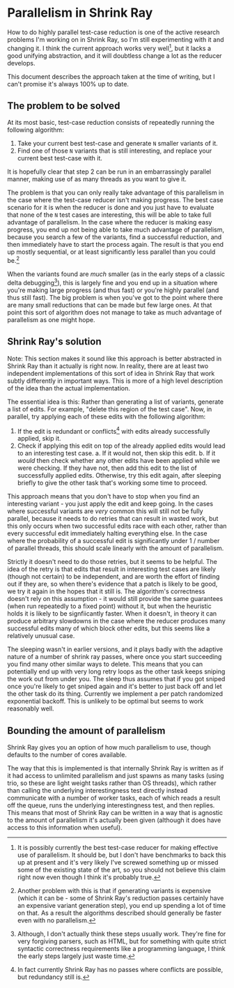 # Parallelism in Shrink Ray

How to do highly parallel test-case reduction is one of the active research problems I'm working on in Shrink Ray,
so I'm still experimenting with it and changing it. I think the current approach works very well[^1], but it lacks a good unifying
abstraction, and it will doubtless change a lot as the reducer develops.

This document describes the approach taken at the time of writing, but I can't promise it's always 100% up to date.

## The problem to be solved

At its most basic, test-case reduction consists of repeatedly running the following algorithm:

1. Take your current best test-case and generate `N` smaller variants of it.
2. Find one of those `N` variants that is still interesting, and replace your current best test-case with it.

It is hopefully clear that step 2 can be run in an embarrassingly parallel manner, making use of as many threads
as you want to give it.

The problem is that you can only really take advantage of this parallelism in the case where the test-case reducer
isn't making progress. The best case scenario for it is when the reducer is done and you just have to evaluate that
none of the `N` test cases are interesting, this will be able to take full advantage of parallelism. In the case
where the reducer is making easy progress, you end up not being able to take much advantage of parallelism, because
you search a few of the variants, find a successful reduction, and then immediately have to start the process again.
The result is that you end up mostly sequential, or at least significantly less parallel than you could be.[^2]

When the variants found are *much* smaller (as in the early steps of a classic delta debugging[^3]), this is largely
fine and you end up in a situation where you're making large progress (and thus fast) or you're highly parallel 
(and thus still fast). The big problem is when you've got to the point where there are many small reductions that
can be made but few large ones. At that point this sort of algorithm does not manage to take as much advantage of
parallelism as one might hope.

## Shrink Ray's solution

Note: This section makes it sound like this approach is better abstracted in Shrink Ray than it actually is right now.
In reality, there are at least two independent implementations of this sort of idea in Shrink Ray that work subtly
differently in important ways. This is more of a high level description of the idea than the actual implementation.

The essential idea is this: Rather than generating a list of variants, generate a list of edits. For example,
"delete this region of the test case". Now, in parallel, try applying each of these edits with the following
algorithm:

1. If the edit is redundant or conflicts[^4] with edits already successfully applied, skip it.
2. Check if applying this edit on top of the already applied edits would lead to an interesting test case.
      a. If it would not, then skip this edit.
      b. If it *would* then check whether any other edits have been applied while we were checking. If they
         have not, then add this edit to the list of successfully applied edits. Otherwise, try this edit again,
         after sleeping briefly to give the other task that's working some time to proceed.

This approach means that you don't have to stop when you find an interesting variant - you just apply the edit
and keep going. In the cases where successful variants are *very* common this will still not be fully parallel,
because it needs to do retries that can result in wasted work, but this only occurs when two successful edits
race with each other, rather than every successful edit immediately halting everything else. In the case where
the probability of a successful edit is significantly under 1 / number of parallel threads, this should scale
linearly with the amount of parallelism.

Strictly it doesn't need to do those retries, but it seems to be helpful. The idea of the retry is that edits
that result in interesting test cases are likely (though not certain) to be independent,
and are worth the effort of finding out if they are, so when there's evidence that a patch is likely to be good,
we try it again in the hopes that it still is. The algorithm's correctness doesn't rely on this assumption - it
would still provide the same guarantees (when run repeatedly to a fixed point) without it, but when the heuristic
holds it is likely to be signfiicantly faster. When it doesn't, in theory it can produce arbitrary slowdowns in
the case where the reducer produces many successful edits many of which block other edits, but this seems like a
relatively unusual case.

The sleeping wasn't in earlier versions, and it plays badly with the adaptive nature of a number of shrink ray
passes, where once you start succeeding you find many other similar ways to delete. This means that you can
potentially end up with very long retry loops as the other task keeps sniping the work out from under you.
The sleep thus assumes that if you got sniped once you're likely to get sniped again and it's better to just
back off and let the other task do its thing. Currently we implement a per patch randomized exponential backoff.
This is unlikely to be optimal but seems to work reasonably well.

## Bounding the amount of parallelism

Shrink Ray gives you an option of how much parallelism to use, though defaults to the number of cores available.

The way that this is implemented is that internally Shrink Ray is written as if it had access to unlimited
parallelism and just spawns as many tasks (using trio, so these are light weight tasks rather than OS threads),
which rather than calling the underlying interestingness test directly instead communicate with a number of
worker tasks, each of which reads a result off the queue, runs the underlying interestingness test, and then
replies. This means that most of Shrink Ray can be written in a way that is agnostic to the amount of parallelism
it's actually been given (although it does have access to this information when useful).


[^1]: It is possibly currently the best test-case reducer for making effective use of parallelism. It should be,
      but I don't have benchmarks to back this up at present and it's very likely I've screwed something up or missed
      some of the existing state of the art, so you should not believe this claim right now even though I think it's probably true.

[^2]: Another problem with this is that if generating variants is expensive (which it can be - some of Shrink Ray's reduction passes
      certainly have an expensive variant generation step), you end up spending a lot of time on that. As a result the
      algorithms described should generally be faster even with no parallelism.

[^3]: Although, I don't actually think these steps usually work. They're fine for very forgiving parsers, such as HTML,
      but for something with quite strict syntactic correctness requirements like a programming language, I think the
      early steps largely just waste time.

[^4]: In fact currently Shrink Ray has no passes where conflicts are possible, but redundancy still is.